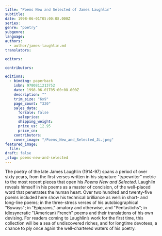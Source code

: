 ```yaml
---
title: "Poems New and Selected of James Laughlin"
subtitle:
date: 1998-06-01T05:00:08.000Z
series:
genre: "poetry"
subgenre:
language:
authors:
  - author/james-laughlin.md
translators:

editors:

contributors:

editions:
  - binding: paperback
    isbn: 9780811213752
    date: 1998-06-01T05:00:08.000Z
    description: ""
    trim_size: "6x9"
    page_count: "320"
    sales_data:
      forsale: false
      saleprice:
      shipping_weight:
      price_us: 12.95
      price_cn:
    contributors:
    cover_image: "/Poems_New_and_Selected_JL.jpeg"
featured_image:
  file:
draft: false
_slug: poems-new-and-selected
---
```


The poetry of the late James Laughlin (1914-97) spans a period of over sixty years, from the first verses written in his signature "typewriter" metric to the most recent pieces that open his _Poems New and Selected_. Laughlin reveals himself in his poems as a master of concision, of the well-placed word that penetrates the human heart. Over two hundred and twenty-five poems included here show his technical brilliance as well: in short- and long-line poems; in the three-stress verses of his autobiographical "Byways"; in "Epigrams," amatory and otherwise, and "Pentastichs"; in idiosyncratic "(American) French" poems and their translations of his own devising. For readers coming to Laughlin’s work for the first time, this collection will be a sea of undiscovered riches, and for longtime devotees, a chance to ply once again the well-chartered waters of his poetry. 

